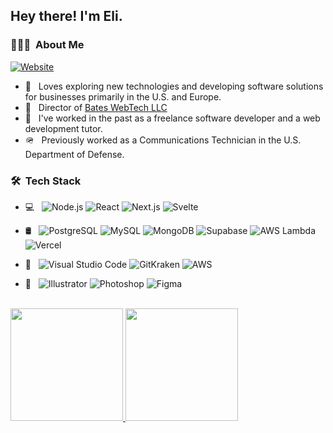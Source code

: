 <h2> Hey there! I'm Eli.</h2>

<h3> 👨🏻‍💻 &nbsp;About Me </h3>

<p align="left">
<a href="https://www.bateswebtech.com/"><img alt="Website" src="https://img.shields.io/badge/Website-www.bateswebtech.com-blue?style=flat-square&logo=google-chrome"></a>
</p>

- 🤔 &nbsp; Loves exploring new technologies and developing software solutions for businesses primarily in the U.S. and Europe.
- 👤 &nbsp; Director of [Bates WebTech LLC](https://www.bateswebtech.com/)
- 💼 &nbsp; I've worked in the past as a freelance software developer and a web development tutor.
- 🪖 &nbsp; Previously worked as a Communications Technician in the U.S. Department of Defense.

<h3> 🛠 &nbsp;Tech Stack</h3>

- 💻 &nbsp;
  ![Node.js](https://img.shields.io/badge/-Node.js-333333?style=flat&logo=node.js)
  ![React](https://img.shields.io/badge/-React-333333?style=flat&logo=react)
  ![Next.js](https://img.shields.io/badge/-Next.js-333333?style=flat&logo=next.js)
  ![Svelte](https://img.shields.io/badge/-Svelte-333333?style=flat&logo=svelte)
  
- 🛢 &nbsp;
  ![PostgreSQL](https://img.shields.io/badge/-PostgreSQL-333333?style=flat&logo=postgresql&logoColor=4169E1)
  ![MySQL](https://img.shields.io/badge/-MySQL-333333?style=flat&logo=mysql)
  ![MongoDB](https://img.shields.io/badge/-MongoDB-333333?style=flat&logo=mongodb)
  ![Supabase](https://img.shields.io/badge/-Supabase-333333?style=flat&logo=Supabase&logoColor=3ECF8E)
  ![AWS Lambda](https://img.shields.io/badge/-AWS%20Lambda-333333?style=flat&logo=awslambda&logoColor=FF9900)
  ![Vercel](https://img.shields.io/badge/-Vercel-333333?style=flat&logo=vercel&logoColor=000000)
  
  
- 🔧 &nbsp;
  ![Visual Studio Code](https://img.shields.io/badge/-Visual%20Studio%20Code-333333?style=flat&logo=visual-studio-code&logoColor=007ACC)
  ![GitKraken](https://img.shields.io/badge/-GitKraken-333333?style=flat&logo=gitkraken&logoColor=179287)
  ![AWS](https://img.shields.io/badge/-Amazon%20AWS-333333?style=flat&logo=amazonaws&logoColor=FF9900)
  
- 🎨 &nbsp;
  ![Illustrator](https://img.shields.io/badge/-Illustrator-333333?style=flat&logo=adobe-illustrator)
  ![Photoshop](https://img.shields.io/badge/-Photoshop-333333?style=flat&logo=adobe-photoshop)
  ![Figma](https://img.shields.io/badge/-Figma-333333?style=flat&logo=figma)
<br/>

<a href="https://github.com/EliBates">
  <img height="180em" src="https://github-readme-stats.vercel.app/api?username=EliBates&theme=buefy&show_icons=true" />
  <img height="180em" src="https://github-readme-stats.vercel.app/api/top-langs/?username=EliBates&theme=buefy&layout=compact" />
</a>


